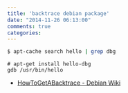 ```yaml
---
title: 'backtrace debian package'
date: "2014-11-26 06:13:00"
comments: true
categories: 
---
```

``` bash
$ apt-cache search hello | grep dbg
```

```
# apt-get install hello-dbg
gdb /usr/bin/hello
```
- [HowToGetABacktrace - Debian Wiki](https://wiki.debian.org/HowToGetABacktrace)